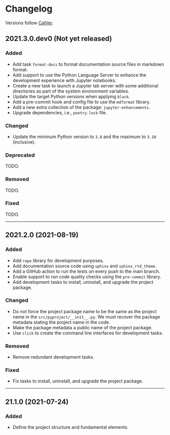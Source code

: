 # Changelog

Versions follow [CalVer](https://calver.org).

## 2021.3.0.dev0 (Not yet released)

### Added

- Add task `format-docs` to format documentation source files in markdown format.
- Add support to use the Python Language Server to enhance the development experience with Jupyter
  notebooks.
- Create a new task to launch a Jupyter lab server with some additional directories as part of the
  system environment variables.
- Update the target Python versions when applying `black`.
- Add a pre-commit hook and config file to use the `mdformat` library.
- Add a new extra collection of the package: `jupyter-enhancements`.
- Upgrade dependencies, i.e., `poetry.lock` file.

### Changed

- Update the minimum Python version to `3.8` and the maximum to `3.10` (inclusive).

### Deprecated

TODO.

### Removed

TODO.

### Fixed

TODO.

______________________________________________________________________

## 2021.2.0 (2021-08-19)

### Added

- Add `rope` library for development purposes.
- Add documentation source code using `sphinx` and `sphinx_rtd_theme`.
- Add a GitHub action to run the tests on every push to the main branch.
- Enable support to run code quality checks using the `pre-commit` library.
- Add development tasks to install, uninstall, and upgrade the project package.

### Changed

- Do not force the project package name to be the same as the project name in the
  `src/pyproject/__init__.py`. We must recover the package metadata stating the project name in the
  code.
- Make the package metadata a public name of the project package.
- Use `click` to create the command line interfaces for development tasks.

### Removed

- Remove redundant development tasks.

### Fixed

- Fix tasks to install, uninstall, and upgrade the project package.

______________________________________________________________________

## 21.1.0 (2021-07-24)

### Added

- Define the project structure and fundamental elements.
